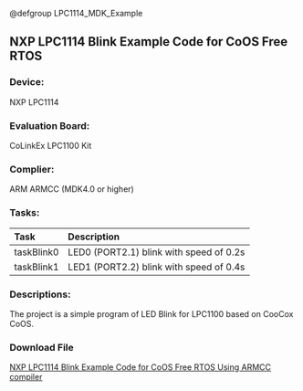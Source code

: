 @defgroup LPC1114_MDK_Example

## NXP LPC1114 Blink Example Code for CoOS Free RTOS  ##
### Device: ###
NXP LPC1114

### Evaluation Board: ###
CoLinkEx LPC1100 Kit

### Complier: ###
ARM ARMCC (MDK4.0 or higher)

### Tasks: ###

Task|Description
:--|:--
taskBlink0|LED0 (PORT2.1) blink with speed of 0.2s
taskBlink1|LED1 (PORT2.2) blink with speed of 0.4s

### Descriptions: ###
The project is a simple program of LED Blink for LPC1100 based on CooCox CoOS.

### Download File ###
[NXP LPC1114 Blink Example Code for CoOS Free RTOS Using ARMCC compiler](http://www.coocox.org/download/downloadfile/CoOS/Demo/NXP_LPC1114_MDK4.0.zip)
